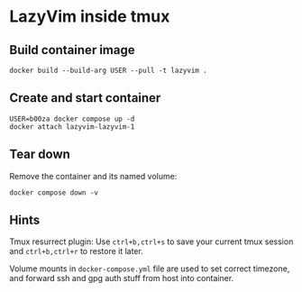 # LazyVim inside tmux

## Build container image

```
docker build --build-arg USER --pull -t lazyvim .
```

## Create and start container

```
USER=b00za docker compose up -d
docker attach lazyvim-lazyvim-1
```

## Tear down

Remove the container and its named volume:

```
docker compose down -v
```

## Hints

Tmux resurrect plugin: Use `ctrl+b,ctrl+s` to save your current tmux session and `ctrl+b,ctrl+r` to restore it later.

Volume mounts in `docker-compose.yml` file are used to set correct timezone, and forward ssh and gpg auth stuff from host into container.

